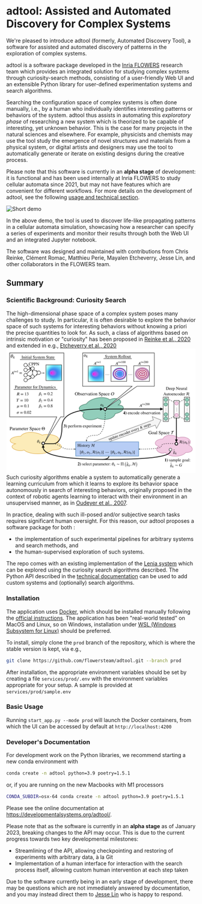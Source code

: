 # adtool: Assisted and Automated Discovery for Complex Systems

We're pleased to introduce adtool (formerly, Automated Discovery Tool), a
software for assisted and automated discovery of patterns in the exploration of
complex systems.

adtool is a software package developed in the [Inria
FLOWERS](https://flowers.inria.fr) research team which provides an integrated
solution for studying complex systems through curiosity-search methods,
consisting of a user-friendly Web UI and an extensible Python library for
user-defined experimentation systems and search algorithms.

Searching the configuration space of complex systems is often done manually,
i.e., by a human who individually identifies interesting patterns or behaviors
of the system. adtool thus assists in automating this
_exploratory phase_ of researching a new system which is theorized to be capable
of interesting, yet unknown behavior. This is the case for many projects in the
natural sciences and elsewhere. For example, physicists and chemists may use the
tool study the emergence of novel structures and materials from a physical
system, or digital artists and designers may use the tool to automatically
generate or iterate on existing designs during the creative process.

Please note that this software is currently in an **alpha stage** of
development: it is functional and has been used internally at Inria FLOWERS to
study cellular automata since 2021, but may not have features which are
convenient for different workflows. For more details on the development of
adtool, see the following [usage and technical
section](#usage-and-technical-documentation).

![Short demo](demo.gif)

In the above demo, the tool is used to discover life-like propagating patterns
in a cellular automata simulation, showcasing how a researcher can specify a
series of experiments and monitor their results through both the Web UI and an
integrated Jupyter notebook.

The software was designed and maintained with contributions from Chris Reinke,
Clément Romac, Matthieu Perie, Mayalen Etcheverry, Jesse Lin, and other
collaborators in the FLOWERS team.

## Summary

### Scientific Background: Curiosity Search

The high-dimensional phase space of a complex system poses many challenges to
study. In particular, it is often desirable to explore the behavior space of
such systems for interesting behaviors without knowing a priori the precise
quantities to look for. As such, a class of algorithms based on intrinsic
motivation or "curiosity" has been proposed in [Reinke et al.,
2020](https://arxiv.org/abs/1908.06663) and extended in e.g., [Etcheverry et
al., 2020](https://arxiv.org/abs/2007.01195) ![Lenia](lenia.png) Such curiosity
algorithms enable a system to automatically generate a learning curriculum from
which it learns to explore its behavior space autonomously in search of
interesting behaviors, originally proposed in the context of robotic agents
learning to interact with their environment in an unsupervised manner, as in
[Oudeyer et al., 2007](https://ieeexplore.ieee.org/document/4141061).

In practice, dealing with such ill-posed and/or subjective search tasks requires
significant human oversight. For this reason, our adtool
proposes a software package for both :

- the implementation of such experimental pipelines for arbitrary systems and
  search methods, and
- the human-supervised exploration of such systems.

The repo comes with an existing implementation of the [Lenia
system](https://chakazul.github.io/lenia.html) which can be explored using the
curiosity search algorithms described. The Python API described in the
[technical documentation](https://developmentalsystems.org/adtool/) can be used
to add custom systems and (optionally) search algorithms.

### Installation

The application uses [Docker](https://www.docker.com), which should be installed
manually following the [official
instructions](https://docs.docker.com/engine/install/). The application has been
"real-world tested" on MacOS and Linux, so on Windows, installation under [WSL
(Windows Subsystem for
Linux)](https://learn.microsoft.com/fr-fr/windows/wsl/install) should be
preferred.

To install, simply clone the `prod` branch of the repository, which is where the
stable version is kept, via e.g.,

```bash
git clone https://github.com/flowersteam/adtool.git --branch prod
```

After installation, the appropriate environment variables should be set by
creating a file `services/prod/.env` with the environment variables appropriate
for your setup. A sample is provided at `services/prod/sample.env`

### Basic Usage

Running `start_app.py --mode prod` will launch the Docker containers, from which
the UI can be accessed by default at `http://localhost:4200`

### Developer's Documentation

For development work on the Python libraries, we recommend starting a new conda
environment with

```bash
conda create -n adtool python=3.9 poetry=1.5.1
```

or, if you are running on the new Macbooks with M1 processors

```bash
CONDA_SUBDIR=osx-64 conda create -n adtool python=3.9 poetry=1.5.1
```

Please see the online documentation at https://developmentalsystems.org/adtool/.

Please note that as the software is currently in an **alpha stage** as of
January 2023, breaking changes to the API may occur. This is due to the current
progress towards two key developmental milestones:

- Streamlining of the API, allowing checkpointing and restoring of experiments
  with arbitrary data, à la Git
- Implementation of a human interface for interaction with the search process
  itself, allowing custom human intervention at each step taken

Due to the software currently being in an early stage of development, there may
be questions which are not immediately answered by documentation, and you may
instead direct them to [Jesse Lin](https://github.com/jesseylin) who is happy to
respond.

